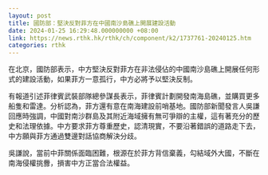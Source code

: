 ```yaml
---
layout: post
title: 國防部：堅決反對菲方在中國南沙島礁上開展建設活動
date: 2024-01-25 16:29:48.000000000 +08:00
link: https://news.rthk.hk/rthk/ch/component/k2/1737761-20240125.htm
categories: rthk
---
```


在北京，國防部表示，中方堅決反對菲方在非法侵佔的中國南沙島礁上開展任何形式的建設活動，如果菲方一意孤行，中方必將予以堅決反制。

有報道引述菲律賓武裝部隊總參謀長表示，菲律賓計劃開發南海島礁，並購買更多船隻和雷達。分析認為，菲方還有意在南海建設前哨基地。國防部新聞發言人吳謙回應時強調，中國對南沙群島及其附近海域擁有無可爭辯的主權，這有著充分的歷史和法理依據。中方要求菲方尊重歷史，認清現實，不要沿著錯誤的道路走下去，中方願與菲方通過雙邊對話協商解決分歧。

吳謙說，當前中菲關係面臨困難，根源在於菲方背信棄義，勾結域外大國，不斷在南海侵權挑釁，損害中方正當合法權益。
